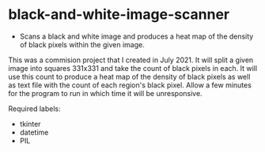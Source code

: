 # black-and-white-image-scanner
- Scans a black and white image and produces a heat map of the density of black pixels within the given image.

This was a commision project that I created in July 2021.
It will split a given image into squares 331x331 and take the count of black pixels in each. 
It will use this count to produce a heat map of the density of black pixels as well as text file with the count of each region's black pixel.
Allow a few minutes for the program to run in which time it will be unresponsive.

Required labels:
- tkinter
- datetime
- PIL
